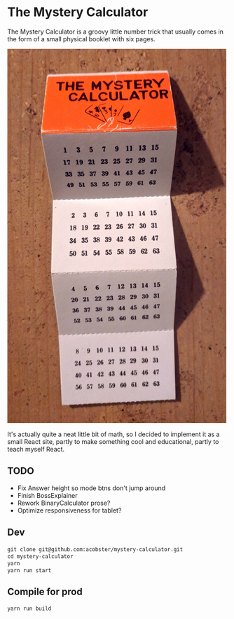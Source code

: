 # The Mystery Calculator

The Mystery Calculator is a groovy little number trick that usually comes in the form of a small physical booklet with six pages.

![My Mystery Calculator booklet](/img/booklet.jpg)

It's actually quite a neat little bit of math, so I decided to implement it as a small React site, partly to make something cool and educational, partly to teach myself React.

## TODO

* Fix Answer height so mode btns don't jump around
* Finish BossExplainer
* Rework BinaryCalculator prose?
* Optimize responsiveness for tablet?

## Dev

```
git clone git@github.com:acobster/mystery-calculator.git
cd mystery-calculator
yarn
yarn run start
```

## Compile for prod

```
yarn run build
```
